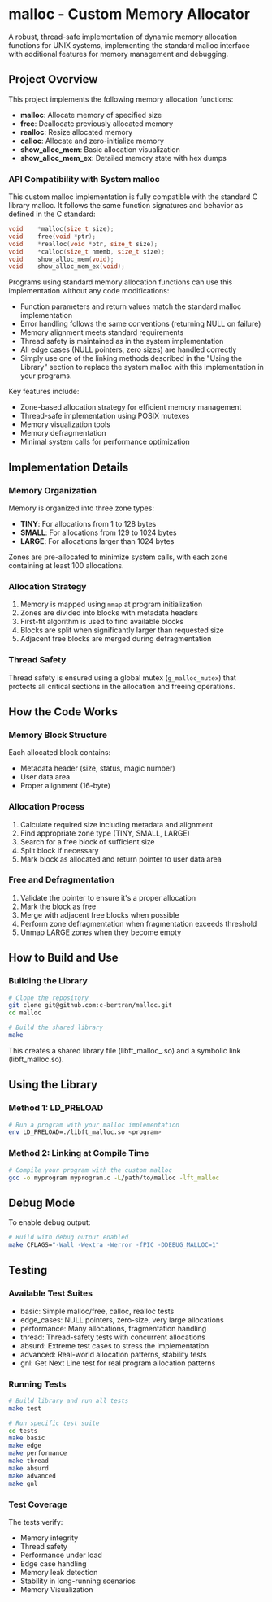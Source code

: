 # malloc - Custom Memory Allocator

A robust, thread-safe implementation of dynamic memory allocation functions for UNIX systems, implementing the standard malloc interface with additional features for memory management and debugging.

## Project Overview

This project implements the following memory allocation functions:
- **malloc**: Allocate memory of specified size
- **free**: Deallocate previously allocated memory
- **realloc**: Resize allocated memory
- **calloc**: Allocate and zero-initialize memory
- **show_alloc_mem**: Basic allocation visualization
- **show_alloc_mem_ex**: Detailed memory state with hex dumps

### API Compatibility with System malloc
This custom malloc implementation is fully compatible with the standard C library malloc. It follows the same function signatures and behavior as defined in the C standard:

```c
void	*malloc(size_t size);
void	free(void *ptr);
void	*realloc(void *ptr, size_t size);
void	*calloc(size_t nmemb, size_t size);
void	show_alloc_mem(void);
void	show_alloc_mem_ex(void);
```

Programs using standard memory allocation functions can use this implementation without any code modifications:
- Function parameters and return values match the standard malloc implementation
- Error handling follows the same conventions (returning NULL on failure)
- Memory alignment meets standard requirements
- Thread safety is maintained as in the system implementation
- All edge cases (NULL pointers, zero sizes) are handled correctly
- Simply use one of the linking methods described in the "Using the Library" section to replace the system malloc with this implementation in your programs.

Key features include:
- Zone-based allocation strategy for efficient memory management
- Thread-safe implementation using POSIX mutexes
- Memory visualization tools
- Memory defragmentation
- Minimal system calls for performance optimization

## Implementation Details

### Memory Organization

Memory is organized into three zone types:
- **TINY**: For allocations from 1 to 128 bytes
- **SMALL**: For allocations from 129 to 1024 bytes
- **LARGE**: For allocations larger than 1024 bytes

Zones are pre-allocated to minimize system calls, with each zone containing at least 100 allocations.

### Allocation Strategy

1. Memory is mapped using `mmap` at program initialization
2. Zones are divided into blocks with metadata headers
3. First-fit algorithm is used to find available blocks
4. Blocks are split when significantly larger than requested size
5. Adjacent free blocks are merged during defragmentation

### Thread Safety

Thread safety is ensured using a global mutex (`g_malloc_mutex`) that protects all critical sections in the allocation and freeing operations.

## How the Code Works

### Memory Block Structure

Each allocated block contains:
- Metadata header (size, status, magic number)
- User data area
- Proper alignment (16-byte)

### Allocation Process

1. Calculate required size including metadata and alignment
2. Find appropriate zone type (TINY, SMALL, LARGE)
3. Search for a free block of sufficient size
4. Split block if necessary
5. Mark block as allocated and return pointer to user data area

### Free and Defragmentation

1. Validate the pointer to ensure it's a proper allocation
2. Mark the block as free
3. Merge with adjacent free blocks when possible
4. Perform zone defragmentation when fragmentation exceeds threshold
5. Unmap LARGE zones when they become empty

## How to Build and Use

### Building the Library

```bash
# Clone the repository
git clone git@github.com:c-bertran/malloc.git
cd malloc

# Build the shared library
make
```

This creates a shared library file (libft_malloc_<hosttype>.so) and a symbolic link (libft_malloc.so).

## Using the Library

### Method 1: LD_PRELOAD
```bash
# Run a program with your malloc implementation
env LD_PRELOAD=./libft_malloc.so <program>
```

### Method 2: Linking at Compile Time
```bash
# Compile your program with the custom malloc
gcc -o myprogram myprogram.c -L/path/to/malloc -lft_malloc
```

## Debug Mode
To enable debug output:
```bash
# Build with debug output enabled
make CFLAGS="-Wall -Wextra -Werror -fPIC -DDEBUG_MALLOC=1"
```

## Testing

### Available Test Suites
- basic: Simple malloc/free, calloc, realloc tests
- edge_cases: NULL pointers, zero-size, very large allocations
- performance: Many allocations, fragmentation handling
- thread: Thread-safety tests with concurrent allocations
- absurd: Extreme test cases to stress the implementation
- advanced: Real-world allocation patterns, stability tests
- gnl: Get Next Line test for real program allocation patterns

### Running Tests
```bash
# Build library and run all tests
make test

# Run specific test suite
cd tests
make basic
make edge
make performance
make thread
make absurd
make advanced
make gnl
```
### Test Coverage
The tests verify:

- Memory integrity
- Thread safety
- Performance under load
- Edge case handling
- Memory leak detection
- Stability in long-running scenarios
- Memory Visualization

